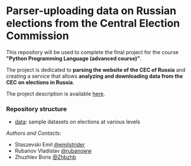 # Parser-uploading data on Russian elections from the Central Election Commission

This repository will be used to complete the final project for the course 
**"Python Programming Language (advanced course)"**.

The project is dedicated to **parsing the website of the CEC of Russia** 
and creating a service that allows **analyzing and downloading data from 
the CEC on elections in Russia**.

The project description is available [here](./Project-info.pdf).

### Repository structure
* [data](./data): sample datasets on elections at various levels

_Authors and Contacts:_
* Staszevski Emil [@emilstrider](https://t.me/emilstrider)
* Rubanov Vladislav [@rubanoww](https://t.me/rubanoww)
* Zhuzhlev Boris [@Zhbzhb](https://t.me/Zhbzhb)
